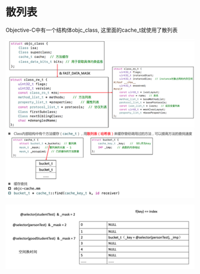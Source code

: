 # 散列表

Objective-C中有一个结构体objc_class, 这里面的cache_t就使用了散列表

![](./images/22.png)  
![](./images/23.png)

![](./images/24.png)